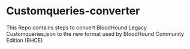 # Customqueries-converter
This Repo contains steps to convert BloodHound Legacy Customqueries.json to the new format used by BloodHound Community Edition (BHCE)
